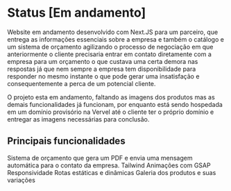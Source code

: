 # Status [Em andamento]

Website em andamento desenvolvido com Next.JS para um parceiro, que entrega as informações essenciais sobre a empresa e também o catálogo e um sistema de orçamento agilizando o processo de negociação em que anteriormente o cliente precisaria entrar em contato diretamente com a empresa para um orçamento o que custava uma certa demora nas respostas já que nem sempre a empresa tem disponibilidade para responder no mesmo instante o que pode gerar uma insatisfação e consequentemente a perca de um potencial cliente.

O projeto esta em andamento, faltando as imagens dos produtos mas as demais funcionalidades já funcionam, por enquanto está sendo hospedada em um domínio provisório na Vervel até o cliente ter o próprio domínio e entregar as imagens necessárias para conclusão.

## Principais funcionalidades
Sistema de orçamento que gera um PDF e envia uma mensagem automática para o contato da empresa.
Tailwind
Animações com GSAP
Responsividade
Rotas estáticas e dinâmicas
Galeria dos produtos e suas variações